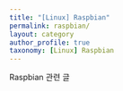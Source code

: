 ```yaml
---
title: "[Linux] Raspbian"
permalink: raspbian/
layout: category
author_profile: true
taxonomy: [Linux] Raspbian
---
```


Raspbian 관련 글
